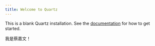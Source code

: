 ```yaml
---
title: Welcome to Quartz
---
```


This is a blank Quartz installation.
See the [documentation](https://quartz.jzhao.xyz) for how to get started.

我是蔡嘉文！


